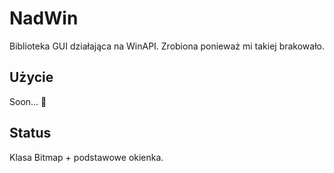 # NadWin

Biblioteka GUI działająca na WinAPI. Zrobiona ponieważ mi takiej brakowało.

## Użycie

Soon... 👀

## Status

Klasa Bitmap + podstawowe okienka.
